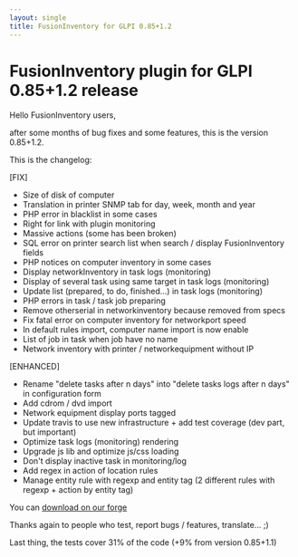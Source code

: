 ```yaml
---
layout: single
title: FusionInventory for GLPI 0.85+1.2
---
```


# FusionInventory plugin for GLPI 0.85+1.2 release

Hello FusionInventory users,

after some months of bug fixes and some features, this is the version 0.85+1.2.

This is the changelog:

[FIX]

* Size of disk of computer
* Translation in printer SNMP tab for day, week, month and year
* PHP error in blacklist in some cases
* Right for link with plugin monitoring
* Massive actions (some has been broken)
* SQL error on printer search list when search / display FusionInventory fields 
* PHP notices on computer inventory in some cases
* Display networkInventory in task logs (monitoring)
* Display of several task using same target in task logs (monitoring)
* Update list (prepared, to do, finished...) in task logs (monitoring)
* PHP errors in task / task job preparing
* Remove otherserial in networkinventory because removed from specs
* Fix fatal error on computer inventory for networkport speed
* In default rules import, computer name import is now enable
* List of job in task when job have no name
* Network inventory with printer / networkequipment without IP

[ENHANCED]

* Rename "delete tasks after n days" into "delete tasks logs after n days" in configuration form
* Add cdrom / dvd import
* Network equipment display ports tagged
* Update travis to use new infrastructure + add test coverage (dev part, but important)
* Optimize task logs (monitoring) rendering
* Upgrade js lib and optimize js/css loading
* Don't display inactive task in monitoring/log
* Add regex in action of location rules
* Manage entity rule with regexp and entity tag (2 different rules with regexp + action by entity tag)


You can [download on our forge](http://forge.fusioninventory.org/attachments/download/1875/fusioninventory-for-glpi_0.85+1.2.tar.gz)


Thanks again to people who test, report bugs / features, translate... ;)

Last thing, the tests cover 31% of the code (+9% from version 0.85+1.1)
